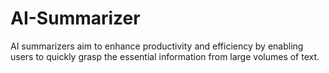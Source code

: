 # AI-Summarizer
AI summarizers aim to enhance productivity and efficiency by enabling users to quickly grasp the essential information from large volumes of text.
